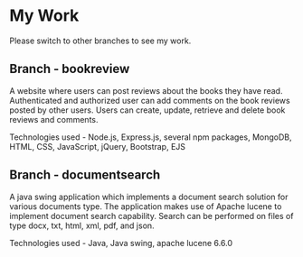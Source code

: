 # My Work
Please switch to other branches to see my work.
## Branch - bookreview
A website where users can post reviews about the books they have read. Authenticated and authorized user can add comments on the book reviews posted by other users. Users can create, update, retrieve and delete book reviews and comments.

Technologies used - Node.js, Express.js, several npm packages, MongoDB, HTML, CSS, JavaScript, jQuery, Bootstrap, EJS

## Branch - documentsearch
A java swing application which implements a document search solution for various documents type. The application makes use of Apache lucene to implement document search capability. Search can be performed on files of type docx, txt, html, xml, pdf, and json.

Technologies used - Java, Java swing, apache lucene 6.6.0
